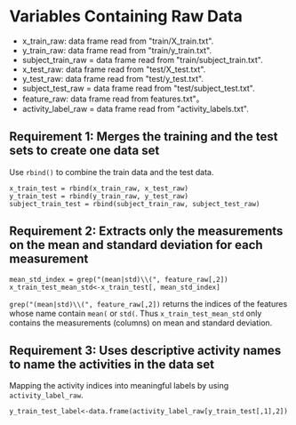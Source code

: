 # Variables Containing Raw Data
* x_train_raw: data frame read from "train/X_train.txt".
* y_train_raw: data frame read from "train/y_train.txt".
* subject_train_raw = data frame read from "train/subject_train.txt".
* x_test_raw: data frame read from "test/X_test.txt".
* y_test_raw: data frame read from "test/y_test.txt".
* subject_test_raw = data frame read from "test/subject_test.txt".
* feature_raw: data frame read from features.txt"。
* activity_label_raw = data frame read from "activity_labels.txt".

## Requirement 1: Merges the training and the test sets to create one data set
Use `rbind()` to combine the train data and the test data. 
```
x_train_test = rbind(x_train_raw, x_test_raw) 
y_train_test = rbind(y_train_raw, y_test_raw) 
subject_train_test = rbind(subject_train_raw, subject_test_raw) 
```

## Requirement 2: Extracts only the measurements on the mean and standard deviation for each measurement
```
mean_std_index = grep("(mean|std)\\(", feature_raw[,2])
x_train_test_mean_std<-x_train_test[, mean_std_index]
```
`grep("(mean|std)\\(", feature_raw[,2])` returns the indices of the features whose name contain `mean(` or `std(`. Thus `x_train_test_mean_std` only contains the measurements (columns) on mean and standard deviation. 

## Requirement 3: Uses descriptive activity names to name the activities in the data set
Mapping the activity indices into meaningful labels by using `activity_label_raw`.
```
y_train_test_label<-data.frame(activity_label_raw[y_train_test[,1],2])
```
